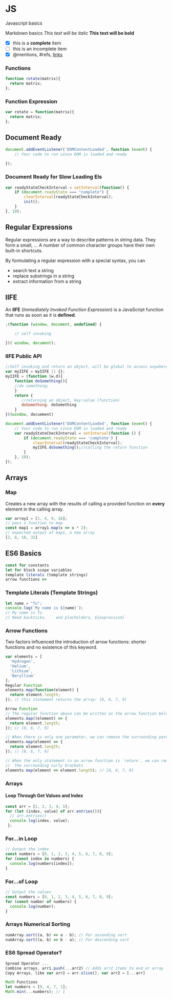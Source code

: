 # JS
Javascript basics

Markdown basics
*This text will be italic*
**This text will be bold**
- [x] this is a **complete** item
- [ ] this is an incomplete item
- [x] @mentions, #refs, [links](http://github.com)

### Functions
```javascript
function rotate(matrix){
  return matrix;
};
```

### Function Expression
```javascript
var rotate = function(matrix){
  return matrix;
};
``` 

## Document Ready
```javascript
document.addEventListener('DOMContentLoaded', function (event) {
    // Your code to run since DOM is loaded and ready
    
});
```

### Document Ready for Slow Loading Els
```javascript
var readyStateCheckInterval = setInterval(function() {
    if (document.readyState === "complete") {
        clearInterval(readyStateCheckInterval);
        init();
    }
}, 10);
```

## Regular Expressions
Regular expressions are a way to describe patterns in string data. They form a small, ... A number of common character groups have their own built-in shortcuts.

By formulating a regular expression with a special syntax, you can
* search text a string
* replace substrings in a string
* extract information from a string

## IIFE
An **IIFE** (*Immediately Invoked Function Expression*) is a JavaScript function that runs as soon as it is **defined**.
```javascript
;(function (window, document, undefined) {

	// self invoking

})( window, document);
```

### IIFE Public API
```javascript
//Self invoking and return an object, will be global to access anywhere within the window
var myIIFE = myIIFE || {};
myIIFE = (function (w,d){
	function doSomething(){
	//do something;
	}
	return {
	   //returning an object, key:value (function)
	   doSomething: doSomething
	}
})(window, docuement)

document.addEventListener('DOMContentLoaded', function (event) {
    // Your code to run since DOM is loaded and ready
    var readyStateCheckInterval = setInterval(function () {
        if (document.readyState === 'complete') {
            clearInterval(readyStateCheckInterval);
            myIIFE.doSomething();//calling the return function
        }
    }, 10);
});
```

## Arrays
### Map
Creates a new array with the results of calling a provided function on **every** element in the calling array.
```javascript
var array1 = [1, 4, 9, 16];
// pass a function to map
const map1 = array1.map(x => x * 2);
// expected output of map1, a new array
[2, 8, 18, 32]
```

## ES6 Basics
```javascript
const for constants
let for block scope variables
template literals (template strings)
arrow functions =>
```

### Template Literals (Template Strings)
```javascript
let name = "Tu";
console.log(`My name is ${name}`);
// My name is Tu
// Need backticks, `` and placholders, ${expression}
```

### Arrow Functions
Two factors influenced the introduction of arrow functions: shorter functions and no existence of this keyword.
```javascript
var elements = [
  'Hydrogen',
  'Helium',
  'Lithium',
  'Beryllium'
];
Regular Function
elements.map(function(element) { 
  return element.length; 
}); // this statement returns the array: [8, 6, 7, 9]

Arrow Function
// The regular function above can be written as the arrow function below
elements.map((element) => {
  return element.length;
}); // [8, 6, 7, 9]

// When there is only one parameter, we can remove the surrounding parenthesies:
elements.map(element => {
  return element.length;
}); // [8, 6, 7, 9]

// When the only statement in an arrow function is `return`, we can remove `return` and remove
//  the surrounding curly brackets
elements.map(element => element.length); // [8, 6, 7, 9]
```

### Arrays
#### Loop Through Get Values and Index
```javascript
const arr = [1, 2, 3, 4, 5];
for (let (index, value) of arr.entries()){
  // arr.entries()
  console.log(index, value);
 };
```

### For...in Loop
```javascript
// Output the index
const numbers = [0, 1, 2, 3, 4, 5, 6, 7, 8, 9];
for (const index in numbers) {
  console.log(numbers[index]);
}
```

### For...of Loop
```javascript
// Output the values
const numbers = [0, 1, 2, 3, 4, 5, 6, 7, 8, 9];
for (const number of numbers) {
  console.log(number);
}
```

### Arrays Numerical Sorting
```javascript
numArray.sort((a, b) => a - b); // For ascending sort
numArray.sort((a, b) => b - a); // For descending sort
```


### ES6 Spread Operator?
```javascript
Spread Operator ...
Combine arrays, arr1.push(...arr2) // Adds arr2 items to end or array
Copy Arrays, like var arr2 = arr.slice(), var arr2 = [...arr]
```
```javascript
Math Functions
let numbers = [9, 4, 7, 1];
Math.min(...numbers); // 1
```
